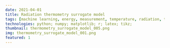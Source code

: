 ```yaml
---
date: 2021-04-01
title: Radiation thermometry surrogate model
tags: [machine learning, energy, measurement, temperature, radiation, thermometry, industry, optimization, neural network]
technologies: python; numpy; matplotlib; r; latex; tikz;
thumbnail: thermometry_surrogate_model_005.png
img: thermometry_surrogate_model_001.png
featured: 1
---
```

